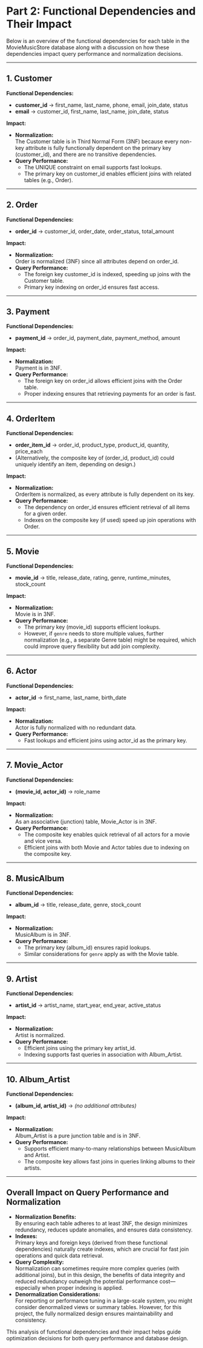 
# Part 2: Functional Dependencies and Their Impact

Below is an overview of the functional dependencies for each table in the MovieMusicStore database along with a discussion on how these dependencies impact query performance and normalization decisions.

---

## 1. Customer
**Functional Dependencies:**
- **customer_id** → first_name, last_name, phone, email, join_date, status  
- **email** → customer_id, first_name, last_name, join_date, status  

**Impact:**
- **Normalization:**  
  The Customer table is in Third Normal Form (3NF) because every non-key attribute is fully functionally dependent on the primary key (customer_id), and there are no transitive dependencies.
- **Query Performance:**  
  - The UNIQUE constraint on email supports fast lookups.
  - The primary key on customer_id enables efficient joins with related tables (e.g., Order).

---

## 2. Order
**Functional Dependencies:**
- **order_id** → customer_id, order_date, order_status, total_amount  

**Impact:**
- **Normalization:**  
  Order is normalized (3NF) since all attributes depend on order_id.
- **Query Performance:**  
  - The foreign key customer_id is indexed, speeding up joins with the Customer table.
  - Primary key indexing on order_id ensures fast access.

---

## 3. Payment
**Functional Dependencies:**
- **payment_id** → order_id, payment_date, payment_method, amount  

**Impact:**
- **Normalization:**  
  Payment is in 3NF.
- **Query Performance:**  
  - The foreign key on order_id allows efficient joins with the Order table.
  - Proper indexing ensures that retrieving payments for an order is fast.

---

## 4. OrderItem
**Functional Dependencies:**
- **order_item_id** → order_id, product_type, product_id, quantity, price_each  
- (Alternatively, the composite key of (order_id, product_id) could uniquely identify an item, depending on design.)

**Impact:**
- **Normalization:**  
  OrderItem is normalized, as every attribute is fully dependent on its key.
- **Query Performance:**  
  - The dependency on order_id ensures efficient retrieval of all items for a given order.
  - Indexes on the composite key (if used) speed up join operations with Order.

---

## 5. Movie
**Functional Dependencies:**
- **movie_id** → title, release_date, rating, genre, runtime_minutes, stock_count  

**Impact:**
- **Normalization:**  
  Movie is in 3NF.  
- **Query Performance:**  
  - The primary key (movie_id) supports efficient lookups.
  - However, if `genre` needs to store multiple values, further normalization (e.g., a separate Genre table) might be required, which could improve query flexibility but add join complexity.

---

## 6. Actor
**Functional Dependencies:**
- **actor_id** → first_name, last_name, birth_date  

**Impact:**
- **Normalization:**  
  Actor is fully normalized with no redundant data.
- **Query Performance:**  
  - Fast lookups and efficient joins using actor_id as the primary key.

---

## 7. Movie_Actor
**Functional Dependencies:**
- **(movie_id, actor_id)** → role_name  

**Impact:**
- **Normalization:**  
  As an associative (junction) table, Movie_Actor is in 3NF.
- **Query Performance:**  
  - The composite key enables quick retrieval of all actors for a movie and vice versa.
  - Efficient joins with both Movie and Actor tables due to indexing on the composite key.

---

## 8. MusicAlbum
**Functional Dependencies:**
- **album_id** → title, release_date, genre, stock_count  

**Impact:**
- **Normalization:**  
  MusicAlbum is in 3NF.
- **Query Performance:**  
  - The primary key (album_id) ensures rapid lookups.
  - Similar considerations for `genre` apply as with the Movie table.

---

## 9. Artist
**Functional Dependencies:**
- **artist_id** → artist_name, start_year, end_year, active_status  

**Impact:**
- **Normalization:**  
  Artist is normalized.
- **Query Performance:**  
  - Efficient joins using the primary key artist_id.
  - Indexing supports fast queries in association with Album_Artist.

---

## 10. Album_Artist
**Functional Dependencies:**
- **(album_id, artist_id)** → *(no additional attributes)*

**Impact:**
- **Normalization:**  
  Album_Artist is a pure junction table and is in 3NF.
- **Query Performance:**  
  - Supports efficient many-to-many relationships between MusicAlbum and Artist.
  - The composite key allows fast joins in queries linking albums to their artists.

---

## Overall Impact on Query Performance and Normalization

- **Normalization Benefits:**  
  By ensuring each table adheres to at least 3NF, the design minimizes redundancy, reduces update anomalies, and ensures data consistency.  
- **Indexes:**  
  Primary keys and foreign keys (derived from these functional dependencies) naturally create indexes, which are crucial for fast join operations and quick data retrieval.
- **Query Complexity:**  
  Normalization can sometimes require more complex queries (with additional joins), but in this design, the benefits of data integrity and reduced redundancy outweigh the potential performance cost—especially when proper indexing is applied.
- **Denormalization Considerations:**  
  For reporting or performance tuning in a large-scale system, you might consider denormalized views or summary tables. However, for this project, the fully normalized design ensures maintainability and consistency.

This analysis of functional dependencies and their impact helps guide optimization decisions for both query performance and database design.
